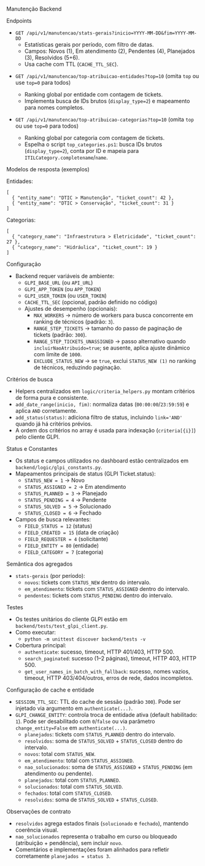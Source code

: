 Manutenção Backend

Endpoints

- `GET /api/v1/manutencao/stats-gerais?inicio=YYYY-MM-DD&fim=YYYY-MM-DD`
  - Estatísticas gerais por período, com filtro de datas.
  - Campos: Novos (1), Em atendimento (2), Pendentes (4), Planejados (3), Resolvidos (5+6).
  - Usa cache com TTL (`CACHE_TTL_SEC`).

<!-- Endpoint removido por duplicidade com métricas por período (stats-gerais) -->

- `GET /api/v1/manutencao/top-atribuicao-entidades?top=10` (omita `top` ou use `top=0` para todos)
  - Ranking global por entidade com contagem de tickets.
  - Implementa busca de IDs brutos (`display_type=2`) e mapeamento para nomes completos.

- `GET /api/v1/manutencao/top-atribuicao-categorias?top=10` (omita `top` ou use `top=0` para todos)
  - Ranking global por categoria com contagem de tickets.
  - Espelha o script `top_categories.ps1`: busca IDs brutos (`display_type=2`), conta por ID e mapeia para `ITILCategory.completename`/`name`.

Modelos de resposta (exemplos)

Entidades:
```
[
  { "entity_name": "DTIC > Manutenção", "ticket_count": 42 },
  { "entity_name": "DTIC > Conservação", "ticket_count": 31 }
]
```

Categorias:
```
[
  { "category_name": "Infraestrutura > Eletricidade", "ticket_count": 27 },
  { "category_name": "Hidráulica", "ticket_count": 19 }
]
```

Configuração

- Backend requer variáveis de ambiente:
  - `GLPI_BASE_URL` (ou `API_URL`)
  - `GLPI_APP_TOKEN` (ou `APP_TOKEN`)
  - `GLPI_USER_TOKEN` (ou `USER_TOKEN`)
  - `CACHE_TTL_SEC` (opcional, padrão definido no código)
  - Ajustes de desempenho (opcionais):
    - `MAX_WORKERS` → número de workers para busca concorrente em ranking de técnicos (padrão: `3`).
    - `RANGE_STEP_TICKETS` → tamanho do passo de paginação de tickets (padrão: `300`).
    - `RANGE_STEP_TICKETS_UNASSIGNED` → passo alternativo quando `incluirNaoAtribuido=true`; se ausente, aplica ajuste dinâmico com limite de `1000`.
    - `EXCLUDE_STATUS_NEW` → se `true`, exclui `STATUS_NEW (1)` no ranking de técnicos, reduzindo paginação.

Critérios de busca

- Helpers centralizados em `logic/criteria_helpers.py` montam critérios de forma pura e consistente.
- `add_date_range(inicio, fim)`: normaliza datas (`00:00:00`/`23:59:59`) e aplica `AND` corretamente.
- `add_status(status)`: adiciona filtro de status, incluindo `link='AND'` quando já há critérios prévios.
- A ordem dos critérios no array é usada para indexação (`criteria[{i}]`) pelo cliente GLPI.

Status e Constantes

- Os status e campos utilizados no dashboard estão centralizados em `backend/logic/glpi_constants.py`.
- Mapeamentos principais de status (GLPI Ticket.status):
  - `STATUS_NEW = 1` → Novo
  - `STATUS_ASSIGNED = 2` → Em atendimento
  - `STATUS_PLANNED = 3` → Planejado
  - `STATUS_PENDING = 4` → Pendente
  - `STATUS_SOLVED = 5` → Solucionado
  - `STATUS_CLOSED = 6` → Fechado
- Campos de busca relevantes:
  - `FIELD_STATUS = 12` (status)
  - `FIELD_CREATED = 15` (data de criação)
  - `FIELD_REQUESTER = 4` (solicitante)
  - `FIELD_ENTITY = 80` (entidade)
  - `FIELD_CATEGORY = 7` (categoria)

Semântica dos agregados

- `stats-gerais` (por período):
  - `novos`: tickets com `STATUS_NEW` dentro do intervalo.
  - `em_atendimento`: tickets com `STATUS_ASSIGNED` dentro do intervalo.
  - `pendentes`: tickets com `STATUS_PENDING` dentro do intervalo.

Testes

- Os testes unitários do cliente GLPI estão em `backend/tests/test_glpi_client.py`.
- Como executar:
  - `python -m unittest discover backend/tests -v`
- Cobertura principal:
  - `authenticate`: sucesso, timeout, HTTP 401/403, HTTP 500.
  - `search_paginated`: sucesso (1–2 páginas), timeout, HTTP 403, HTTP 500.
  - `get_user_names_in_batch_with_fallback`: sucesso, nomes vazios, timeout, HTTP 403/404/outros, erros de rede, dados incompletos.

Configuração de cache e entidade

- `SESSION_TTL_SEC`: TTL do cache de sessão (padrão `300`). Pode ser injetado via argumento em `authenticate(...)`.
- `GLPI_CHANGE_ENTITY`: controla troca de entidade ativa (default habilitado: `1`). Pode ser desabilitado com `0`/`false` ou via parâmetro `change_entity=False` em `authenticate(...)`.
  - `planejados`: tickets com `STATUS_PLANNED` dentro do intervalo.
  - `resolvidos`: soma de `STATUS_SOLVED` + `STATUS_CLOSED` dentro do intervalo.
  - `novos`: total com `STATUS_NEW`.
  - `em_atendimento`: total com `STATUS_ASSIGNED`.
  - `nao_solucionados`: soma de `STATUS_ASSIGNED` + `STATUS_PENDING` (em atendimento ou pendente).
  - `planejados`: total com `STATUS_PLANNED`.
  - `solucionados`: total com `STATUS_SOLVED`.
  - `fechados`: total com `STATUS_CLOSED`.
  - `resolvidos`: soma de `STATUS_SOLVED` + `STATUS_CLOSED`.

Observações de contrato

- `resolvidos` agrega estados finais (`solucionado` e `fechado`), mantendo coerência visual.
- `nao_solucionados` representa o trabalho em curso ou bloqueado (atribuição + pendência), sem incluir `novo`.
- Comentários e implementações foram alinhados para refletir corretamente `planejados = status 3`.